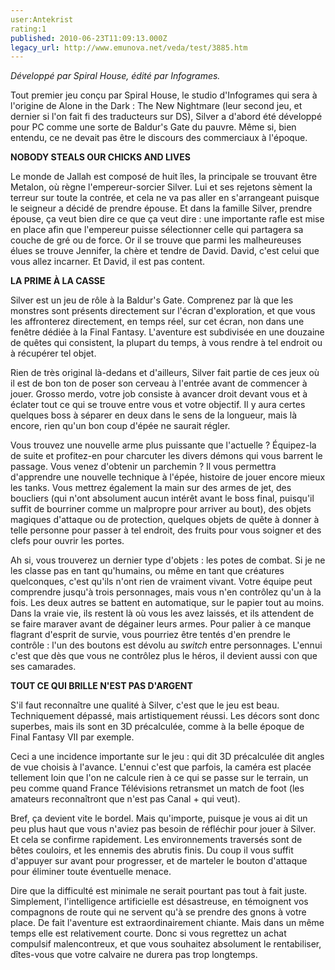 ```yaml
---
user:Antekrist
rating:1
published: 2010-06-23T11:09:13.000Z
legacy_url: http://www.emunova.net/veda/test/3885.htm
---
```

_Développé par Spiral House, édité par Infogrames._  

  

Tout premier jeu conçu par Spiral House, le studio d'Infogrames qui sera à l'origine de Alone in the Dark : The New Nightmare (leur second jeu, et dernier si l'on fait fi des traducteurs sur DS), Silver a d'abord été développé pour PC comme une sorte de Baldur's Gate du pauvre. Même si, bien entendu, ce ne devait pas être le discours des commerciaux à l'époque.  

  

**NOBODY STEALS OUR CHICKS AND LIVES**  

Le monde de Jallah est composé de huit îles, la principale se trouvant être Metalon, où règne l'empereur-sorcier Silver. Lui et ses rejetons sèment la terreur sur toute la contrée, et cela ne va pas aller en s'arrangeant puisque le seigneur a décidé de prendre épouse. Et dans la famille Silver, prendre épouse, ça veut bien dire ce que ça veut dire : une importante rafle est mise en place afin que l'empereur puisse sélectionner celle qui partagera sa couche de gré ou de force. Or il se trouve que parmi les malheureuses élues se trouve Jennifer, la chère et tendre de David. David, c'est celui que vous allez incarner. Et David, il est pas content.  

  

**LA PRIME À LA CASSE**  

Silver est un jeu de rôle à la Baldur's Gate. Comprenez par là que les monstres sont présents directement sur l'écran d'exploration, et que vous les affronterez directement, en temps réel, sur cet écran, non dans une fenêtre dédiée à la Final Fantasy. L'aventure est subdivisée en une douzaine de quêtes qui consistent, la plupart du temps, à vous rendre à tel endroit ou à récupérer tel objet.  

Rien de très original là-dedans et d'ailleurs, Silver fait partie de ces jeux où il est de bon ton de poser son cerveau à l'entrée avant de commencer à jouer. Grosso merdo, votre job consiste à avancer droit devant vous et à éclater tout ce qui se trouve entre vous et votre objectif. Il y aura certes quelques boss à séparer en deux dans le sens de la longueur, mais là encore, rien qu'un bon coup d'épée ne saurait régler.  

Vous trouvez une nouvelle arme plus puissante que l'actuelle ? Équipez-la de suite et profitez-en pour charcuter les divers démons qui vous barrent le passage. Vous venez d'obtenir un parchemin ? Il vous permettra d'apprendre une nouvelle technique à l'épée, histoire de jouer encore mieux les tanks. Vous mettrez également la main sur des armes de jet, des boucliers (qui n'ont absolument aucun intérêt avant le boss final, puisqu'il suffit de bourriner comme un malpropre pour arriver au bout), des objets magiques d'attaque ou de protection, quelques objets de quête à donner à telle personne pour passer à tel endroit, des fruits pour vous soigner et des clefs pour ouvrir les portes.  

Ah si, vous trouverez un dernier type d'objets : les potes de combat. Si je ne les classe pas en tant qu'humains, ou même en tant que créatures quelconques, c'est qu'ils n'ont rien de vraiment vivant. Votre équipe peut comprendre jusqu'à trois personnages, mais vous n'en contrôlez qu'un à la fois. Les deux autres se battent en automatique, sur le papier tout au moins. Dans la vraie vie, ils restent là où vous les avez laissés, et ils attendent de se faire maraver avant de dégainer leurs armes. Pour palier à ce manque flagrant d'esprit de survie, vous pourriez être tentés d'en prendre le contrôle : l'un des boutons est dévolu au _switch_ entre personnages. L'ennui c'est que dès que vous ne contrôlez plus le héros, il devient aussi con que ses camarades.  

  

**TOUT CE QUI BRILLE N'EST PAS D'ARGENT**  

S'il faut reconnaître une qualité à Silver, c'est que le jeu est beau. Techniquement dépassé, mais artistiquement réussi. Les décors sont donc superbes, mais ils sont en 3D précalculée, comme à la belle époque de Final Fantasy VII par exemple.  

Ceci a une incidence importante sur le jeu : qui dit 3D précalculée dit angles de vue choisis à l'avance. L'ennui c'est que parfois, la caméra est placée tellement loin que l'on ne calcule rien à ce qui se passe sur le terrain, un peu comme quand France Télévisions retransmet un match de foot (les amateurs reconnaîtront que n'est pas Canal + qui veut).  

Bref, ça devient vite le bordel. Mais qu'importe, puisque je vous ai dit un peu plus haut que vous n'aviez pas besoin de réfléchir pour jouer à Silver. Et cela se confirme rapidement. Les environnements traversés sont de bêtes couloirs, et les ennemis des abrutis finis. Du coup il vous suffit d'appuyer sur avant pour progresser, et de marteler le bouton d'attaque pour éliminer toute éventuelle menace.  

Dire que la difficulté est minimale ne serait pourtant pas tout à fait juste. Simplement, l'intelligence artificielle est désastreuse, en témoignent vos compagnons de route qui ne servent qu'à se prendre des gnons à votre place. De fait l'aventure est extraordinairement chiante. Mais dans un même temps elle est relativement courte. Donc si vous regrettez un achat compulsif malencontreux, et que vous souhaitez absolument le rentabiliser, dîtes-vous que votre calvaire ne durera pas trop longtemps.